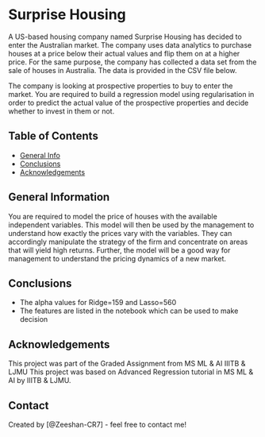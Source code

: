 # Surprise Housing
A US-based housing company named Surprise Housing has decided to enter the Australian market. The company uses data analytics to purchase houses at a price below their actual values and flip them on at a higher price. For the same purpose, the company has collected a data set from the sale of houses in Australia. The data is provided in the CSV file below.

The company is looking at prospective properties to buy to enter the market. You are required to build a regression model using regularisation in order to predict the actual value of the prospective properties and decide whether to invest in them or not.


## Table of Contents
* [General Info](#general-information)
* [Conclusions](#conclusions)
* [Acknowledgements](#acknowledgements)


## General Information
You are required to model the price of houses with the available independent variables. This model will then be used by the management to understand how exactly the prices vary with the variables. They can accordingly manipulate the strategy of the firm and concentrate on areas that will yield high returns. Further, the model will be a good way for management to understand the pricing dynamics of a new market.


## Conclusions
- The alpha values for Ridge=159 and Lasso=560
- The features are listed in the notebook which can be used to make decision


## Acknowledgements
This project was part of the Graded Assignment from MS ML & AI IIITB & LJMU
This project was based on Advanced Regression tutorial in MS ML & AI by IIITB & LJMU.


## Contact
Created by [@Zeeshan-CR7] - feel free to contact me!

